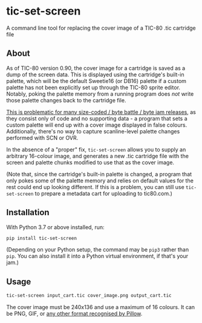 # tic-set-screen

A command line tool for replacing the cover image of a TIC-80 .tic cartridge file

## About

As of TIC-80 version 0.90, the cover image for a cartridge is saved as a dump of the screen data. This is displayed using the cartridge's built-in palette, which will be the default Sweetie16 (or DB16) palette if a custom palette has not been explicitly set up through the TIC-80 sprite editor. Notably, poking the palette memory from a running program does _not_ write those palette changes back to the cartridge file.

[This is problematic for many size-coded / byte battle / byte jam releases](https://github.com/nesbox/TIC-80/issues/1552), as they consist only of code and no supporting data - a program that sets a custom palette will end up with a cover image displayed in false colours. Additionally, there's no way to capture scanline-level palette changes performed with SCN or OVR.

In the absence of a "proper" fix, `tic-set-screen` allows you to supply an arbitrary 16-colour image, and generates a new .tic cartridge file with the screen and palette chunks modified to use that as the cover image.

(Note that, since the cartridge's built-in palette is changed, a program that only pokes some of the palette memory and relies on default values for the rest could end up looking different. If this is a problem, you can still use `tic-set-screen` to prepare a metadata cart for uploading to tic80.com.)

## Installation

With Python 3.7 or above installed, run:

```sh
pip install tic-set-screen
```

(Depending on your Python setup, the command may be `pip3` rather than `pip`. You can also install it into a Python virtual environment, if that's your jam.)

## Usage

```sh
tic-set-screen input_cart.tic cover_image.png output_cart.tic
```

The cover image must be 240x136 and use a maximum of 16 colours. It can be PNG, GIF, or [any other format recognised by Pillow](https://pillow.readthedocs.io/en/stable/handbook/image-file-formats.html).

